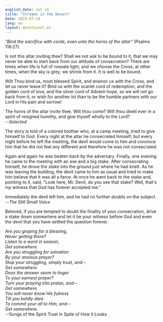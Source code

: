 ```yaml
---
english_date: Jul 14
title: "Streams in the Desert"
date: 2023-07-14
lang: en
layout: devotional_en
---
```





<p><em>"Bind the sacrifice with cords, even unto the horns of the altar"</em> (Psalms 118:27).

</p>

<p>Is not this altar inviting thee? Shall we not ask to be bound to it, that we may never be able to start back from our attitude of consecration? There are times when life is full of roseate light, and we choose the Cross; at other times, when the sky is grey, we shrink from it. It is well to be bound.

</p>

<p>Wilt Thou bind us, most blessed Spirit, and enamor us with the Cross, and let us never leave it? Bind us with the scarlet cord of redemption, and the golden cord of love, and the silver cord of Advent-hope, so we will not go back from it, or wish for another lot than to be the humble partners with our Lord in His pain and sorrow!

</p>

<p>The horns of the altar invite thee. Wilt thou come? Wilt thou dwell ever in a spirit of resigned humility, and give thyself wholly to the Lord?<br/> --<em>Selected</em>

</p>

<p>The story is told of a colored brother who, at a camp meeting, tried to give himself to God. Every night at the altar he consecrated himself; but every night before he left the meeting, the devil would come to him and convince him that he did not feel any different and therefore he was not consecrated.

</p>

<p>Again and again he was beaten back by the adversary. Finally, one evening he came to the meeting with an axe and a big stake. After consecrating himself, he drove the stake into the ground just where he had knelt. As he was leaving the building, the devil came to him as usual and tried to make him believe that it was all a farce. At once he went back to the stake and, pointing to it, said, "Look here, Mr. Devil, do you see that stake? Well, that's my witness that God has forever accepted me."

</p>

<p>Immediately the devil left him, and he had no further doubts on the subject.<br/> --<em>The Still Small Voice</em>

</p>

<p>Beloved, if you are tempted to doubt the finality of your consecration, drive a stake down somewhere and let it be your witness before God and even the devil that you have settled the question forever.

</p>

<p><em>Are you groping for a blessing,</em><br/> <em><em>Never getting there?</em><br/> <em>Listen to a word in season,</em><br/> <em>Get somewhere.</em><br/> <em>Are you struggling for salvation</em><br/> <em>By your anxious prayer?</em><br/> <em>Stop your struggling, simply trust, and--</em><br/> <em>Get somewhere.</em><br/> <em>Does the answer seem to linger</em><br/> <em>To your earnest prayer?</em><br/> <em>Turn your praying into praise, and--</em><br/> <em>Get somewhere.</em><br/> <em>You will never know His fulness</em><br/> <em>Till you boldly dare</em><br/> <em>To commit your all to Him, and--</em><br/> <em>Get somewhere.</em></em><br/> --Songs of the Spirit Trust in Spite of How it Looks

</p>

<p></p>